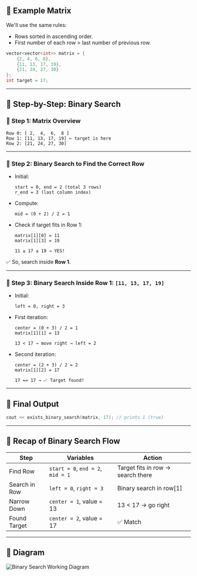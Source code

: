 ## 🔢 Example Matrix

We'll use the same rules:

* Rows sorted in ascending order.
* First number of each row > last number of previous row.

```cpp
vector<vector<int>> matrix = {
	{2, 4, 6, 8},
	{11, 13, 17, 19},
	{21, 24, 27, 30}
};
int target = 17;
```

---

## 🚀 Step-by-Step: Binary Search

### 🔹 Step 1: Matrix Overview

```
Row 0: [ 2,  4,  6,  8 ]
Row 1: [11, 13, 17, 19] ← target is here
Row 2: [21, 24, 27, 30]
```

---

### 🔹 Step 2: Binary Search to Find the Correct Row

* Initial:

  ```
  start = 0, end = 2 (total 3 rows)
  r_end = 3 (last column index)
  ```

* Compute:

  ```
  mid = (0 + 2) / 2 = 1
  ```

* Check if target fits in Row 1:

  ```
  matrix[1][0] = 11
  matrix[1][3] = 19

  11 ≤ 17 ≤ 19 → YES!
  ```

✅ So, search inside **Row 1**.

---

### 🔹 Step 3: Binary Search Inside Row 1: `[11, 13, 17, 19]`

* Initial:

  ```
  left = 0, right = 3
  ```

* First iteration:

  ```
  center = (0 + 3) / 2 = 1
  matrix[1][1] = 13

  13 < 17 → move right → left = 2
  ```

* Second iteration:

  ```
  center = (2 + 3) / 2 = 2
  matrix[1][2] = 17

  17 == 17 → ✅ Target found!
  ```

---

## 🧾 Final Output

```cpp
cout << exists_binary_search(matrix, 17); // prints 1 (true)
```

---

## 🔁 Recap of Binary Search Flow

| Step          | Variables                         | Action                            |
| ------------- | --------------------------------- | --------------------------------- |
| Find Row      | `start = 0`, `end = 2`, `mid = 1` | Target fits in row → search there |
| Search in Row | `left = 0`, `right = 3`           | Binary search in row\[1]          |
| Narrow Down   | `center = 1`, value = 13          | 13 < 17 → go right                |
| Found Target  | `center = 2`, value = 17          | ✅ Match                           |

---

## 🎨 Diagram

![Binary Search Working Diagram]()
